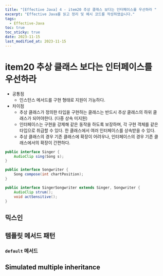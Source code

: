 ```yaml
---
title: "[Effective Java] 4 - item20 추상 클래스 보다는 인터페이스를 우선하라 "
excerpt: "Effective Java를 읽고 정리 및 예시 코드를 작성하였습니다."
tags:
  - Effective-Java
toc: true
toc_sticky: true
date: 2023-11-15
last_modified_at: 2023-11-15
---
```


# item20 추상 클래스 보다는 인터페이스를 우선하라

- 공통점
	- 인스턴스 메서드를 구현 형태로 지원이 가능하다.
- 차이점
	- 추상 클래스가 정의한 타입을 구현하는 클래스는 반드시 추상 클래스의 하위 클래스가 되어야한다. (다중 상속 미지원)
	- 인터페이스는 구현을 강제해 같은 동작을 하도록 보장하며, 각 구현 객체를 같은 타입으로 취급할 수 있다. 한 클래스에서 여러 인터페이스를 상속받을 수 있다.
	- 추상 클래스의 경우 기존 클래스에 확장이 어려우나, 인터페이스의 경우 기존 클래스에서의 확장이 간편하다.

```java
public interface Singer {
	AudioClip sing(Song s);
}

public interface Songwriter {    
	Song compose(int chartPosition);
}

public interface SingerSongwriter extends Singer, Songwriter {
	AudioClip strum();
    void actSensitive();
}

```

## 믹스인

## 템플릿 메서드 패턴

### `default` 메서드

## Simulated multiple inheritance